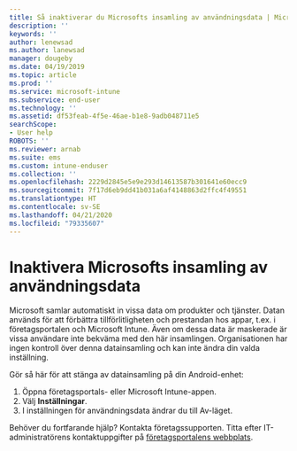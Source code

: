```yaml
---
title: Så inaktiverar du Microsofts insamling av användningsdata | Microsoft Docs
description: ''
keywords: ''
author: lenewsad
ms.author: lanewsad
manager: dougeby
ms.date: 04/19/2019
ms.topic: article
ms.prod: ''
ms.service: microsoft-intune
ms.subservice: end-user
ms.technology: ''
ms.assetid: df53feab-4f5e-46ae-b1e8-9adb048711e5
searchScope:
- User help
ROBOTS: ''
ms.reviewer: arnab
ms.suite: ems
ms.custom: intune-enduser
ms.collection: ''
ms.openlocfilehash: 2229d2845e5e9e293d14613587b301641e60ecc9
ms.sourcegitcommit: 7f17d6eb9dd41b031a6af4148863d2ffc4f49551
ms.translationtype: HT
ms.contentlocale: sv-SE
ms.lasthandoff: 04/21/2020
ms.locfileid: "79335607"
---
```

# <a name="turn-off-microsoft-usage-data-collection"></a>Inaktivera Microsofts insamling av användningsdata

Microsoft samlar automatiskt in vissa data om produkter och tjänster. Datan används för att förbättra tillförlitligheten och prestandan hos appar, t.ex. i företagsportalen och Microsoft Intune. Även om dessa data är maskerade är vissa användare inte bekväma med den här insamlingen. Organisationen har ingen kontroll över denna datainsamling och kan inte ändra din valda inställning.   

Gör så här för att stänga av datainsamling på din Android-enhet:  

1. Öppna företagsportals- eller Microsoft Intune-appen.
2. Välj **Inställningar**.
3. I inställningen för användningsdata ändrar du till Av-läget. 

Behöver du fortfarande hjälp? Kontakta företagssupporten. Titta efter IT-administratörens kontaktuppgifter på [företagsportalens webbplats](https://go.microsoft.com/fwlink/?linkid=2010980).
